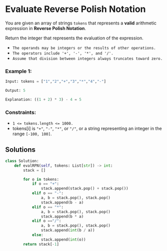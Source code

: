 # Evaluate Reverse Polish Notation
You are given an array of strings `tokens` that represents a **valid** arithmetic expression in **Reverse Polish Notation**.

Return the integer that represents the evaluation of the expression.
- `The operands may be integers or the results of other operations.`
- `The operators include '+', '-', '*', and '/'.`
- `Assume that division between integers always truncates toward zero.`

### Example 1:
```python
Input: tokens = ["1","2","+","3","*","4","-"]

Output: 5

Explanation: ((1 + 2) * 3) - 4 = 5
```

### Constraints:
- `1 <= tokens.length <= 1000.`
- tokens[i] is `"+"`, `"-"`, `"*"`, or `"/"`, or a string representing an integer in the range `[-100, 100]`.

## Solutions
```python
class Solution:
    def evalRPN(self, tokens: List[str]) -> int:
        stack = []

        for o in tokens:
            if o == "+":
                stack.append(stack.pop() + stack.pop())
            elif o == "-":
                a, b = stack.pop(), stack.pop()
                stack.append(b - a)
            elif o == "*":
                a, b = stack.pop(), stack.pop()
                stack.append(b * a)
            elif o =="/":
                a, b = stack.pop(), stack.pop()
                stack.append(int(b / a))
            else:
                stack.append(int(o))
        return stack[-1]
```